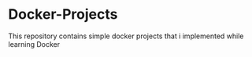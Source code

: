 # Docker-Projects
This repository contains simple docker projects that i implemented while learning Docker
